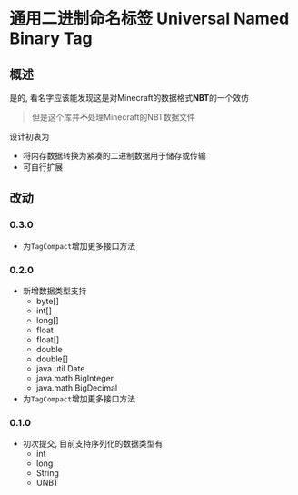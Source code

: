 # 通用二进制命名标签 Universal Named Binary Tag

## 概述

是的, 看名字应该能发现这是对Minecraft的数据格式**NBT**的一个效仿

> 但是这个库并**不**处理Minecraft的NBT数据文件

设计初衷为

* 将内存数据转换为紧凑的二进制数据用于储存或传输
* 可自行扩展

## 改动

### 0.3.0

* 为`TagCompact`增加更多接口方法

### 0.2.0

* 新增数据类型支持
  * byte[]
  * int[]
  * long[]
  * float
  * float[]
  * double
  * double[]
  * java.util.Date
  * java.math.BigInteger
  * java.math.BigDecimal
* 为`TagCompact`增加更多接口方法

### 0.1.0

* 初次提交, 目前支持序列化的数据类型有
  * int
  * long
  * String
  * UNBT
